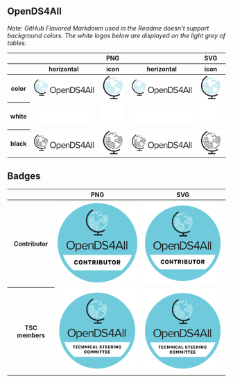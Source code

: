 ## OpenDS4All

*Note: GitHub Flavored Markdown used in the Readme doesn't support background colors. The white logos below are displayed on the light grey of tables.*

<table class="logos-table">
	<thead>
		<tr>
			<th></th>
			<th colspan="3">PNG</th>
			<th colspan="3">SVG</th>
		</tr>
		<tr>
			<th></th>
			<th>horizontal</th>
			<th>icon</th>
			<th>horizontal</th>
			<th>icon</th>
		</tr>
	</thead>	
    <tbody>
		<tr>
			<th>color</th>
			<td><a href="horizontal/color/opends4all-horizontal-color.png" download><img src="horizontal/color/opends4all-horizontal-color.png" width="200"></a></td>
			<td><a href="icon/color/opends4all-icon-color.png" download><img src="icon/color/opends4all-icon-color.png" width="75"></a></td>
			<td><a href="horizontal/color/opends4all-horizontal-color.svg" download><img src="horizontal/color/opends4all-horizontal-color.svg" width="200"></a></td>
			<td><a href="icon/color/opends4all-icon-color.png" download><img src="icon/color/opends4all-icon-color.png" width="75"></a></td>
		</tr>
		<tr>
			<th>white</th>
			<td><a href="horizontal/white/opends4all-horizontal-white.png" download><img src="horizontal/white/opends4all-horizontal-white.png" width="200"></a></td>
			<td><a href="icon/white/opends4all-icon-white.png" download><img src="icon/white/opends4all-icon-white.png" width="75"></a></td>
			<td><a href="horizontal/white/opends4all-horizontal-white.svg" download><img src="horizontal/white/opends4all-horizontal-white.svg" width="200"></a></td>
			<td><a href="icon/white/opends4all-icon-white.svg" download><img src="icon/white/opends4all-icon-white.svg" width="75"></a></td>
		</tr>
		<tr>
			<th>black</th>
			<td><a href="horizontal/black/opends4all-horizontal-black.png" download><img src="horizontal/black/opends4all-horizontal-black.png" width="200"></a></td>
			<td><a href="icon/black/opends4all-icon-black.png" download><img src="icon/black/opends4all-icon-black.png" width="75"></a></td>
			<td><a href="horizontal/black/opends4all-horizontal-black.svg" download><img src="horizontal/black/opends4all-horizontal-black.svg" width="200"></a></td>
			<td><a href="icon/black/opends4all-icon-black.svg" download><img src="icon/black/opends4all-icon-black.svg" width="75"></a></td>
		</tr>
	</tbody>	
</table>

## Badges

<table class="logos-table">
	<thead>
		<tr>
			<th></th>
			<th>PNG</th>
			<th>SVG</th>
		</tr>
	</thead>	
    <tbody>
		<tr>
			<th>Contributor</th>
			<td><a href="badge/contributor/color/opends4all-badge-contributor-color.png" download><img src="badge/contributor/color/opends4all-badge-contributor-color.png" width="200"></a></td>
			<td><a href="badge/contributor/color/opends4all-badge-contributor-color.svg" download><img src="badge/contributor/color/opends4all-badge-contributor-color.svg" width="200"></a></td>
		</tr>
	        <tr>
			<th>TSC members</th>
			<td><a href="badge/tsc/color/opends4all-badge-tsc-color.png" download><img src="badge/tsc/color/opends4all-badge-tsc-color.png" width="200"></a></td>
			<td><a href="badge/tsc/color/opends4all-badge-tsc-color.svg" download><img src="badge/tsc/color/opends4all-badge-tsc-color.svg" width="200"></a></td>
		</tr>
	</tbody>	
</table>

